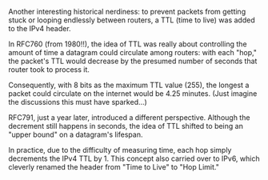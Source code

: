 Another interesting historical nerdiness: to prevent packets from getting stuck or looping endlessly between routers, a TTL (time to live) was added to the IPv4 header.

In RFC760 (from 1980!!), the idea of TTL was really about controlling the amount of time a datagram could circulate among routers: with each "hop," the packet's TTL would decrease by the presumed number of seconds that router took to process it.

Consequently, with 8 bits as the maximum TTL value (255), the longest a packet could circulate on the internet would be 4.25 minutes. (Just imagine the discussions this must have sparked...)

RFC791, just a year later, introduced a different perspective. Although the decrement still happens in seconds, the idea of TTL shifted to being an "upper bound" on a datagram's lifespan.

In practice, due to the difficulty of measuring time, each hop simply decrements the IPv4 TTL by 1. This concept also carried over to IPv6, which cleverly renamed the header from "Time to Live" to "Hop Limit."

